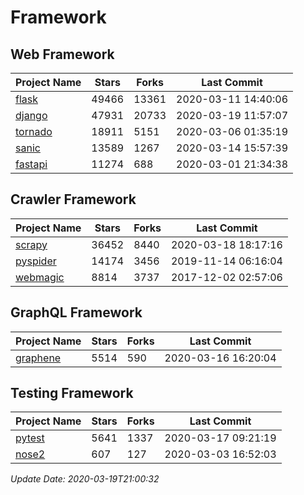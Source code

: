 # Framework

## Web Framework

| Project Name | Stars | Forks | Last Commit |
| ------------ | ----- | ----- | ----------- |
| [flask](https://github.com/pallets/flask) | 49466 | 13361 | 2020-03-11 14:40:06 |
| [django](https://github.com/django/django) | 47931 | 20733 | 2020-03-19 11:57:07 |
| [tornado](https://github.com/tornadoweb/tornado) | 18911 | 5151 | 2020-03-06 01:35:19 |
| [sanic](https://github.com/huge-success/sanic) | 13589 | 1267 | 2020-03-14 15:57:39 |
| [fastapi](https://github.com/tiangolo/fastapi) | 11274 | 688 | 2020-03-01 21:34:38 |

## Crawler Framework

| Project Name | Stars | Forks | Last Commit |
| ------------ | ----- | ----- | ----------- |
| [scrapy](https://github.com/scrapy/scrapy) | 36452 | 8440 | 2020-03-18 18:17:16 |
| [pyspider](https://github.com/binux/pyspider) | 14174 | 3456 | 2019-11-14 06:16:04 |
| [webmagic](https://github.com/code4craft/webmagic) | 8814 | 3737 | 2017-12-02 02:57:06 |

## GraphQL Framework

| Project Name | Stars | Forks | Last Commit |
| ------------ | ----- | ----- | ----------- |
| [graphene](https://github.com/graphql-python/graphene) | 5514 | 590 | 2020-03-16 16:20:04 |

## Testing Framework

| Project Name | Stars | Forks | Last Commit |
| ------------ | ----- | ----- | ----------- |
| [pytest](https://github.com/pytest-dev/pytest) | 5641 | 1337 | 2020-03-17 09:21:19 |
| [nose2](https://github.com/nose-devs/nose2) | 607 | 127 | 2020-03-03 16:52:03 |

*Update Date: 2020-03-19T21:00:32*